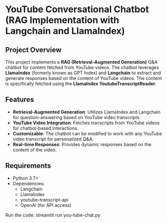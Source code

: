 # YouTube Conversational Chatbot (RAG Implementation with Langchain and LlamaIndex)

## Project Overview

This project implements a **RAG (Retrieval-Augmented Generation)** Q&A chatbot for content fetched from YouTube videos. The chatbot leverages **LlamaIndex** (formerly known as GPT Index) and **Langchain** to extract and generate responses based on the content of YouTube videos. The content is specifically fetched using the **LlamaIndex YoutubeTranscriptReader**.

## Features

- **Retrieval-Augmented Generation**: Utilizes LlamaIndex and Langchain for question-answering based on YouTube video transcripts.
- **YouTube Video Integration**: Fetches transcripts from YouTube videos for chatbot-based interactions.
- **Customizable**: The chatbot can be modified to work with any YouTube video transcript for personalized Q&A.
- **Real-time Responses**: Provides dynamic responses based on the content of the video.

## Requirements

- Python 3.7+
- Dependencies:
  - Langchain
  - LlamaIndex
  - youtube-transcript-api
  - OpenAI (for API access)

Run the code:
streamlit run you-tube-chat.py
